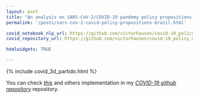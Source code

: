 ```yaml
---
layout: post
title: "An analysis on SARS-CoV-2/COVID-19 pandemy policy propositions in Brazil Federal Deputy Chamber."
permalink: '/posts/sars-cov-2-covid-policy-propositions-brazil.html'

covid_notebook_nlp_url: https://github.com/victorhausen/covid-19_policy_making/blob/master/bin/analysis.ipynb
covid_repository_url: https://github.com/victorhausen/covid-19_policy_making

htmlwidgets: TRUE

---
```



{% include covid_3d_partido.html %}

You can check <a href="{{page.covid_notebook_nlp_url}}" target="_blank"><i>this</i></a> and others implementation in my <a href="{{page.covid_repository_urll}}" target="_blank"><i>COVID-19 github repository</i></a> repository.
